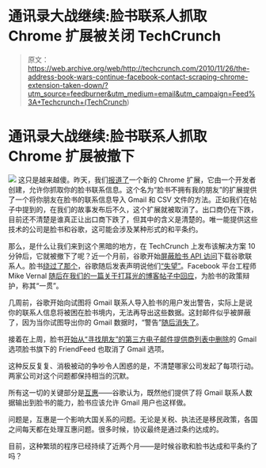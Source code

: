 # 通讯录大战继续:脸书联系人抓取 Chrome 扩展被关闭 TechCrunch

> 原文：<https://web.archive.org/web/http://techcrunch.com/2010/11/26/the-address-book-wars-continue-facebook-contact-scraping-chrome-extension-taken-down/?utm_source=feedburner&utm_medium=email&utm_campaign=Feed%3A+Techcrunch+(TechCrunch>)

# 通讯录大战继续:脸书联系人抓取 Chrome 扩展被撤下

![](img/73c7497738a12b84d19d47d216acf7d0.png)
这只是越来越傻。昨天，我们[报道了](https://web.archive.org/web/20230202221916/https://techcrunch.com/2010/11/25/google-facebook-disconnect/)一个新的 Chrome 扩展，它由一个开发者创建，允许你抓取你的脸书联系信息。这个名为“脸书不拥有我的朋友”的扩展提供了一个将你朋友在脸书的联系信息导入 Gmail 和 CSV 文件的方法。正如我们在帖子中提到的，在我们的故事发布后不久，这个扩展就被取消了。出口商仍在下跌，目前还不清楚是谁真正让出口商下跌了，但其中的含义是清楚的。唯一能提供这些技术的公司是脸书和谷歌，这可能会涉及某种形式的和平条约。

那么，是什么让我们来到这个黑暗的地方，在 TechCrunch 上发布该解决方案 10 分钟后，它就被撤下了呢？近一个月前，谷歌开始[屏蔽脸书 API 访问](https://web.archive.org/web/20230202221916/https://techcrunch.com/2010/11/04/facebook-google-contacts/)下载谷歌联系人。脸书[绕过了那个](https://web.archive.org/web/20230202221916/https://techcrunch.com/2010/11/08/facebook-finds-a-new-way-to-liberate-your-gmail-contact-data/)，谷歌随后发表声明说他们[“失望”](https://web.archive.org/web/20230202221916/https://techcrunch.com/2010/11/09/googles-response-to-facebooks-response-to-googles-facebook-api-ban/)。Facebook 平台工程师 Mike Vernal [随后在我们的一篇关于打耳光的博客帖子中回应](https://web.archive.org/web/20230202221916/https://techcrunch.com/2010/11/09/facebook-slaps-google-openness-doesnt-mean-being-open-when-its-convenient/)，为脸书的政策辩护，称其“一贯”。

几周前，谷歌开始向试图将 Gmail 联系人导入脸书的用户发出警告，实际上是说你的联系人信息将被困在脸书境内，无法再导出这些数据。这封邮件似乎被屏蔽了，因为当你试图导出你的 Gmail 数据时，“警告”[随后消失了](https://web.archive.org/web/20230202221916/https://techcrunch.com/2010/11/17/google-no-longer-claims-facebook-will-trap-users-or-do-they/)。

接着在上周，脸书[开始从“寻找朋友”的第三方电子邮件提供商列表中删除](https://web.archive.org/web/20230202221916/https://techcrunch.com/2010/11/20/facebook-google-2/)的 Gmail 选项脸书旗下的 FriendFeed 也取消了 Gmail 选项。

这种反反复复、消极被动的争吵令人困惑的是，不清楚哪家公司发起了每项行动。两家公司对这个问题都保持相当的沉默。

所有这一切的关键部分是[互惠](https://web.archive.org/web/20230202221916/https://techcrunch.com/2010/11/04/facebook-google-contacts/)——谷歌认为，既然他们提供了将 Gmail 联系人数据输出到脸书的能力，脸书应该允许 Gmail 用户也这样做。

问题是，互惠是一个影响大国关系的问题。无论是关税、执法还是移民政策，各国之间每天都在处理互惠问题。很多时候，协议最终是通过条约达成的。

目前，这种繁琐的程序已经持续了近两个月——是时候谷歌和脸书达成和平条约了吗？